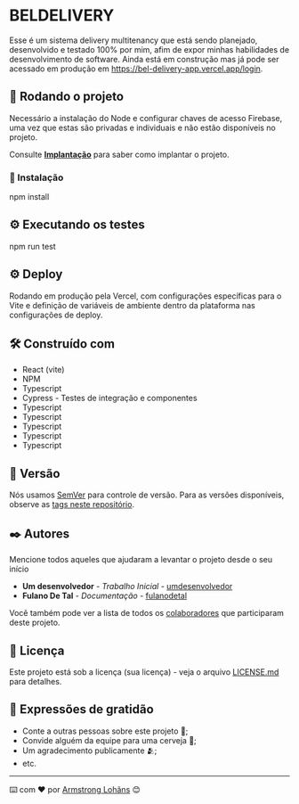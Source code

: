 # BELDELIVERY

Esse é um sistema delivery multitenancy que está sendo planejado, desenvolvido e testado 100% por mim, afim de expor minhas habilidades de desenvolvimento de software. Ainda está em construção mas já pode ser acessado em produção em https://bel-delivery-app.vercel.app/login.

## 🚀 Rodando o projeto

Necessário a instalação do Node e configurar chaves de acesso Firebase, uma vez que estas são privadas e individuais e não estão disponíveis no projeto.

Consulte **[Implantação](#-implanta%C3%A7%C3%A3o)** para saber como implantar o projeto.

### 🔧 Instalação

npm install

## ⚙️ Executando os testes

npm run test

## ⚙️ Deploy

Rodando em produção pela Vercel, com configurações específicas para o Vite e definição de variáveis de ambiente dentro da plataforma nas configurações de deploy.

## 🛠️ Construído com

* React (vite)
* NPM
* Typescript
* Cypress - Testes de integração e componentes
* Typescript
* Typescript
* Typescript
* Typescript
* Typescript

## 📌 Versão

Nós usamos [SemVer](http://semver.org/) para controle de versão. Para as versões disponíveis, observe as [tags neste repositório](https://github.com/suas/tags/do/projeto). 

## ✒️ Autores

Mencione todos aqueles que ajudaram a levantar o projeto desde o seu início

* **Um desenvolvedor** - *Trabalho Inicial* - [umdesenvolvedor](https://github.com/linkParaPerfil)
* **Fulano De Tal** - *Documentação* - [fulanodetal](https://github.com/linkParaPerfil)

Você também pode ver a lista de todos os [colaboradores](https://github.com/usuario/projeto/colaboradores) que participaram deste projeto.

## 📄 Licença

Este projeto está sob a licença (sua licença) - veja o arquivo [LICENSE.md](https://github.com/usuario/projeto/licenca) para detalhes.

## 🎁 Expressões de gratidão

* Conte a outras pessoas sobre este projeto 📢;
* Convide alguém da equipe para uma cerveja 🍺;
* Um agradecimento publicamente 🫂;
* etc.


---
⌨️ com ❤️ por [Armstrong Lohãns](https://gist.github.com/lohhans) 😊